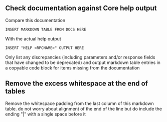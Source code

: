 ## Check documentation against Core help output

Compare this documentation
```
INSERT MARKDOWN TABLE FROM DOCS HERE
```

With the actual help output
```
INSERT "HELP <RPCNAME>" OUTPUT HERE
```

Only list any discrepancies (including parameters and/or response fields that have changed to be deprecated) and output markdown table entries in a copyable code block for items missing from the documentation

## Remove the excess whitespace at the end of tables

Remove the whitespace padding from the last column of this markdown table. do not worry about alignment of the end of the line but do include the ending "|" with a single space before it